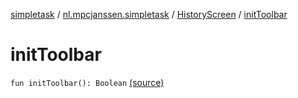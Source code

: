 [simpletask](../../index.md) / [nl.mpcjanssen.simpletask](../index.md) / [HistoryScreen](index.md) / [initToolbar](.)

# initToolbar

`fun initToolbar(): Boolean` [(source)](https://github.com/mpcjanssen/simpletask-android/blob/master/src/main/java/nl/mpcjanssen/simpletask/HistoryScreen.kt#L81)